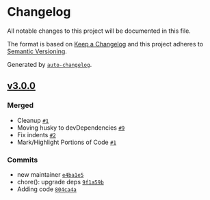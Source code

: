 # Changelog

All notable changes to this project will be documented in this file.

The format is based on [Keep a Changelog](https://keepachangelog.com/en/1.0.0/)
and this project adheres to [Semantic Versioning](https://semver.org/spec/v2.0.0.html).

Generated by [`auto-changelog`](https://github.com/CookPete/auto-changelog).

## [v3.0.0](https://github.com/little-core-labs/chromafi/compare/v3.0.0...v3.0.0)

### Merged

- Cleanup [`#1`](https://github.com/little-core-labs/chromafi/pull/1)
- Moving husky to devDependencies [`#9`](https://github.com/little-core-labs/chromafi/pull/9)
- Fix indents [`#2`](https://github.com/little-core-labs/chromafi/pull/2)
- Mark/Highlight Portions of Code [`#1`](https://github.com/little-core-labs/chromafi/pull/1)

### Commits

- new maintainer [`e4ba1e5`](https://github.com/little-core-labs/chromafi/commit/e4ba1e5fbf29c32b6e30d62543f0687df08ebace)
- chore(): upgrade deps [`9f1a59b`](https://github.com/little-core-labs/chromafi/commit/9f1a59be51e51a68772178cb4c787d2e9fdc0ba0)
- Adding code [`804ca4a`](https://github.com/little-core-labs/chromafi/commit/804ca4ab2efbab7f2a53d8b0c91bb088a0ff0934)
